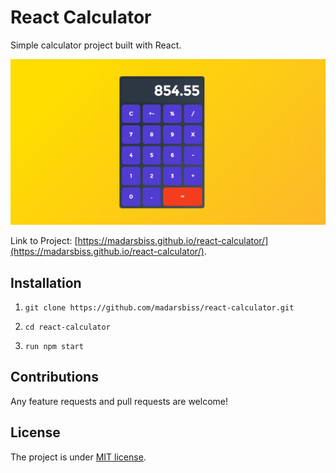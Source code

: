 # React Calculator

Simple calculator project built with React.

![Calculator Screenshot](/public/preview.png?raw=true "Preview")

Link to Project: [https://madarsbiss.github.io/react-calculator/](https://madarsbiss.github.io/react-calculator/).

## Installation

1. `git clone https://github.com/madarsbiss/react-calculator.git`

2. `cd react-calculator`

3. `run npm start`

## Contributions

Any feature requests and pull requests are welcome!

## License

The project is under [MIT license](https://choosealicense.com/licenses/mit/).
